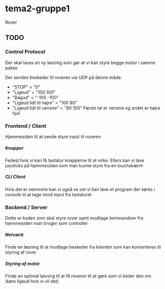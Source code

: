 # tema2-gruppe1
Rover

## TODO

### Control Protocol

Der skal laves en ny løsning som gør at vi kan styre begge motor i samme pakke 

Der sendes beskeder til roveren via UDP på denne måde:
- "STOP"                    = "0"
- "Ligeud"                  = "100 100"
- "Bagud"                   = "-100 -100"
- "Ligeud lidt til højre"   = "100 80"
- "Ligeud lidt til venstre" = "80 100"
Første tal er venstre og andet er højre hjul

### Frontend / Client
Hjemmesiden til at sende styre input til roveren
##### Knapper
Fedest hvis vi kan få tastatur knapperne til at virke.
Ellers kan vi lave joysticks på hjemmesiden som man kunne styre fra en touchskærm
##### CLI Client
Hvis det er nemmere kan vi også se om vi kan lave et program der køres i console til at tage imod input fra tastaturet

### Backend / Server
Dette er koden som skal styre rover samt modtage kommandoer fra hjemmesiden man bruger som controller
##### Netværk
Finde en løsning til at modtage beskeder fra klienten som kan konverteres til styring af rover
##### Styring af motor
Finde en optimal løsning til at få roveren til at gøre som vi beder den om (køre ligeud hvis vi vil det)
